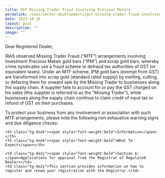 ```yaml
---
title: GST Missing Trader Fraud Involving Precious Metals
permalink: /news/sector-developments/gst-missing-trader-fraud-involving-precious-metals/
date: 2023-10-16
layout: post
description: ""
image: ""
---
```

Dear Registered Dealer,

IRAS observed Missing Trader Fraud (“MTF”) arrangements involving Investment Precious Metals gold bars (“IPM”) and scrap gold bars, whereby crime syndicates use a fraud scheme to defraud tax authorities of GST (or equivalent taxes). Under an MTF scheme, IPM gold bars (exempt from GST) are transformed into scrap gold (standard rated supply) by melting, cutting, or defacing them for onward sale by the Missing Trader to businesses along the supply chain. A supplier fails to account for or pay the GST charged on his sales (this supplier is referred to as the “Missing Trader”), while businesses along the supply chain continue to claim credit of input tax or refund of GST on their purchases.

To protect your business from any involvement or association with such MTF arrangements, please note the following non exhaustive warning signs and due diligence checks:


  <style type="text/css">
.tg  {border-collapse:collapse;border-spacing:0;}
.tg tr td{border-color:black;border-style:solid;border-width:1px;font-family:Arial, sans-serif;font-size:14px;
  overflow:hidden;padding:10px 5px;word-break:normal;}
.tg tr th{border-color:black;border-style:solid;border-width:1px;font-family:Arial, sans-serif;font-size:14px;overflow:hidden;padding:10px 5px;word-break:normal;}
.tg .tg-4sek{background-color:#c0c0c0;border-color:#000000;color:#000000;text-align:left;vertical-align:top}
.tg .tg-ao2g{border-color:#000000;text-align:center;vertical-align:top}
.tg .tg-de2y{border-color:#000000;text-align:left;vertical-align:top}
</style>

  <table class="tg">
<tbody><tr>
    
    <th class="tg-4sek"><span style="font-weight:bold">Information</span></th>
    <th class="tg-4sek"><span style="font-weight:bold">What To Expect</span></th>
  </tr>

</tbody><tbody>
  <tr>
  
    <td class="tg-de2y"><span style="font-weight:bold">Section A: </span>Applications for approval from the Registrar of Regulated Dealers</td>
    <td class="tg-de2y">This section provides information on how to register and renew your registration with the Registrar.</td>
  </tr>
  <tr>

  </tr>
	<tr></tr></tbody></table>